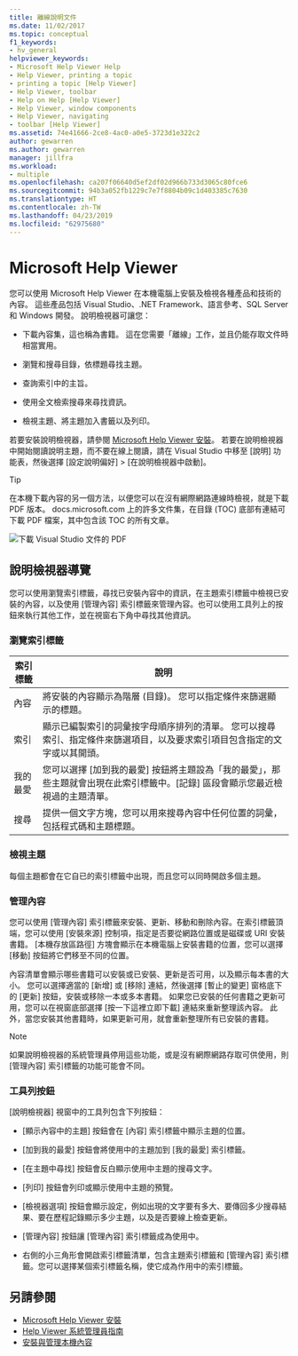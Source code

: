 ```yaml
---
title: 離線說明文件
ms.date: 11/02/2017
ms.topic: conceptual
f1_keywords:
- hv_general
helpviewer_keywords:
- Microsoft Help Viewer Help
- Help Viewer, printing a topic
- printing a topic [Help Viewer]
- Help Viewer, toolbar
- Help on Help [Help Viewer]
- Help Viewer, window components
- Help Viewer, navigating
- toolbar [Help Viewer]
ms.assetid: 74e41666-2ce8-4ac0-a0e5-3723d1e322c2
author: gewarren
ms.author: gewarren
manager: jillfra
ms.workload:
- multiple
ms.openlocfilehash: ca207f06640d5ef2df02d966b733d3065c80fce6
ms.sourcegitcommit: 94b3a052fb1229c7e7f8804b09c1d403385c7630
ms.translationtype: HT
ms.contentlocale: zh-TW
ms.lasthandoff: 04/23/2019
ms.locfileid: "62975680"
---
```

# <a name="microsoft-help-viewer"></a>Microsoft Help Viewer

您可以使用 Microsoft Help Viewer 在本機電腦上安裝及檢視各種產品和技術的內容。 這些產品包括 Visual Studio、.NET Framework、語言參考、SQL Server 和 Windows 開發。 說明檢視器可讓您：

- 下載內容集，這也稱為書籍。 這在您需要「離線」工作，並且仍能存取文件時相當實用。

- 瀏覽和搜尋目錄，依標題尋找主題。

- 查詢索引中的主旨。

- 使用全文檢索搜尋來尋找資訊。

- 檢視主題、將主題加入書籤以及列印。

若要安裝說明檢視器，請參閱 [Microsoft Help Viewer 安裝](../help-viewer/installation.md)。 若要在說明檢視器中開始閱讀說明主題，而不要在線上閱讀，請在 Visual Studio 中移至 [說明] 功能表，然後選擇 [設定說明偏好] > [在說明檢視器中啟動]。

> [!TIP]
> 在本機下載內容的另一個方法，以便您可以在沒有網際網路連線時檢視，就是下載 PDF 版本。 docs.microsoft.com 上的許多文件集，在目錄 (TOC) 底部有連結可下載 PDF 檔案，其中包含該 TOC 的所有文章。
>
> ![下載 Visual Studio 文件的 PDF](media/overview/download-pdf.png)

## <a name="help-viewer-tour"></a>說明檢視器導覽

您可以使用瀏覽索引標籤，尋找已安裝內容中的資訊，在主題索引標籤中檢視已安裝的內容，以及使用 [管理內容] 索引標籤來管理內容。也可以使用工具列上的按鈕來執行其他工作，並在視窗右下角中尋找其他資訊。

### <a name="navigation-tabs"></a>瀏覽索引標籤

|索引標籤|說明|
|---|-----------|
|內容|將安裝的內容顯示為階層 (目錄)。 您可以指定條件來篩選顯示的標題。|
|索引|顯示已編製索引的詞彙按字母順序排列的清單。 您可以搜尋索引、指定條件來篩選項目，以及要求索引項目包含指定的文字或以其開頭。|
|我的最愛|您可以選擇 [加到我的最愛] 按鈕將主題設為「我的最愛」，那些主題就會出現在此索引標籤中。[記錄] 區段會顯示您最近檢視過的主題清單。|
|搜尋|提供一個文字方塊，您可以用來搜尋內容中任何位置的詞彙，包括程式碼和主題標題。|

### <a name="view-topics"></a>檢視主題

每個主題都會在它自已的索引標籤中出現，而且您可以同時開啟多個主題。

### <a name="manage-content"></a>管理內容

您可以使用 [管理內容] 索引標籤來安裝、更新、移動和刪除內容。在索引標籤頂端，您可以使用 [安裝來源] 控制項，指定是否要從網路位置或是磁碟或 URI 安裝書籍。 [本機存放區路徑] 方塊會顯示在本機電腦上安裝書籍的位置，您可以選擇 [移動] 按鈕將它們移至不同的位置。

內容清單會顯示哪些書籍可以安裝或已安裝、更新是否可用，以及顯示每本書的大小。 您可以選擇適當的 [新增] 或 [移除] 連結，然後選擇 [暫止的變更] 窗格底下的 [更新] 按鈕，安裝或移除一本或多本書籍。 如果您已安裝的任何書籍之更新可用，您可以在視窗底部選擇 [按一下這裡立即下載] 連結來重新整理該內容。 此外，當您安裝其他書籍時，如果更新可用，就會重新整理所有已安裝的書籍。

> [!NOTE]
> 如果說明檢視器的系統管理員停用這些功能，或是沒有網際網路存取可供使用，則 [管理內容] 索引標籤的功能可能會不同。

### <a name="toolbar-buttons"></a>工具列按鈕

[說明檢視器] 視窗中的工具列包含下列按鈕：

- [顯示內容中的主題] 按鈕會在 [內容] 索引標籤中顯示主題的位置。

- [加到我的最愛] 按鈕會將使用中的主題加到 [我的最愛] 索引標籤。

- [在主題中尋找] 按鈕會反白顯示使用中主題的搜尋文字。

- [列印] 按鈕會列印或顯示使用中主題的預覽。

- [檢視器選項] 按鈕會顯示設定，例如出現的文字要有多大、要傳回多少搜尋結果、要在歷程記錄顯示多少主題，以及是否要線上檢查更新。

- [管理內容] 按鈕讓 [管理內容] 索引標籤成為使用中。

- 右側的小三角形會開啟索引標籤清單，包含主題索引標籤和 [管理內容] 索引標籤。您可以選擇某個索引標籤名稱，使它成為作用中的索引標籤。

## <a name="see-also"></a>另請參閱

- [Microsoft Help Viewer 安裝](../help-viewer/installation.md)
- [Help Viewer 系統管理員指南](../help-viewer/administrator-guide.md)
- [安裝與管理本機內容](../help-viewer/install-manage-local-content.md)
